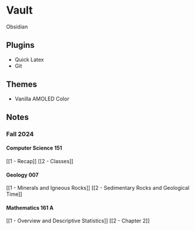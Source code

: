 # Vault

Obsidian

## Plugins 

* Quick Latex
* Git

## Themes

* Vanilla AMOLED Color

## Notes

### Fall 2024
#### Computer Science 151
[[1 - Recap]]
[[2 - Classes]]
#### Geology 007
[[1 - Minerals and Igneous Rocks]]
[[2 - Sedimentary Rocks and Geological Time]]
#### Mathematics 161 A
[[1 - Overview and Descriptive Statistics]]
[[2 - Chapter 2]]